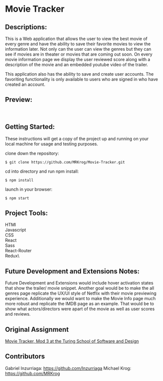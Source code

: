 # Movie Tracker

## Descriptions:

This is a Web application that allows the user to view the best movie of every genre and have the ability to save their favorite movies to view the information later. Not only can the user can view the genres but they can see if movies are in theater or movies that are coming out soon. On every movie information page we display the user reviewed score along with a description of the movie and an embedded youtube video of the trailer.

This application also has the ability to save and create user accounts. The favoriting functionality is only available to users who are signed in who have created an account.

## Preview:

![]()
![]()


## Getting Started:

These instructions will get a copy of the project up and running on your local machine for usage and testing purposes.

clone down the repository:
```
$ git clone https://github.com/MRKrog/Movie-Tracker.git
```

cd into directory and run npm install:
```
$ npm install
```

launch in your browser:
```
$ npm start
```

## Project Tools:
HTMl\
Javascript\
CSS\
React\
Sass\
React-Router\
Redux\

## Future Development and Extensions Notes:

Future Development and Extensions would include hover activation states that show the trailer/ movie snippet. Another goal would be to make the all genres page replicate the UX/UI style of Netflix with their movie previewing experience. Additionally we would want to make the Movie Info page much more robust and replicate the IMDB page as an example. That would be to show what actors/directors were apart of the movie as well as user scores and reviews.


## Original Assignment
[Movie Tracker, Mod 3 at the Turing School of Software and Design](https://github.com/turingschool-examples/movie-tracker)

## Contributors
Gabriel Inzurriaga: https://github.com/Inzurriaga
Michael Krog: https://github.com/MRKrog
